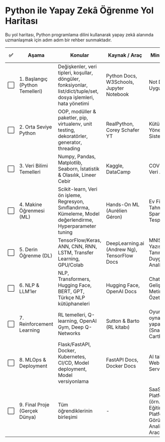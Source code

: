 
# Python ile Yapay Zekâ Öğrenme Yol Haritası

Bu yol haritası, Python programlama dilini kullanarak yapay zekâ alanında uzmanlaşmak için adım adım bir rehber sunmaktadır.





| ✅ | Aşama                           | Konular                                                                                                          | Kaynak / Araç                                | Mini Proje                                                      | Test / Görev                           |
| - | ------------------------------- | ---------------------------------------------------------------------------------------------------------------- | -------------------------------------------- | --------------------------------------------------------------- | -------------------------------------- |
| ⬜ | 1. Başlangıç (Python Temelleri) | Değişkenler, veri tipleri, koşullar, döngüler, fonksiyonlar, list/dict/tuple/set, dosya işlemleri, hata yönetimi | Python Docs, W3Schools, Jupyter Notebook     | Not Defteri Uygulaması                                          | Quiz: 20 temel Python sorusu           |
| ⬜ | 2. Orta Seviye Python           | OOP, modüller & paketler, pip, virtualenv, unit testing, dekoratörler, generator, threading                      | RealPython, Corey Schafer YT                 | Kütüphane Yönetim Sistemi                                       | Küçük script: Dosya sıralayıcı         |
| ⬜ | 3. Veri Bilimi Temelleri        | Numpy, Pandas, Matplotlib, Seaborn, İstatistik & Olasılık, Lineer Cebir                                          | Kaggle, DataCamp                             | COVID-19 Veri Analizi                                           | CSV’den veri okuyup grafik çiz         |
| ⬜ | 4. Makine Öğrenmesi (ML)        | Scikit-learn, Veri ön işleme, Regresyon, Sınıflandırma, Kümeleme, Model değerlendirme, Hyperparameter tuning     | Hands-On ML (Aurélien Géron)                 | Ev Fiyat Tahmini, Spam Tespiti                                  | Quiz: Algoritma seçme soruları         |
| ⬜ | 5. Derin Öğrenme (DL)           | TensorFlow/Keras, ANN, CNN, RNN, LSTM, Transfer Learning, GPU/Colab                                              | DeepLearning.ai (Andrew Ng), TensorFlow Docs | MNIST El Yazısı Tanıma, Duygu Analizi                           | Görev: Kendi CNN mimarini kur          |
| ⬜ | 6. NLP & LLM’ler                | NLP, Transformers, Hugging Face, BERT, GPT, Türkçe NLP kütüphaneleri                                             | Hugging Face, OpenAI Docs                    | Chatbot Geliştirme, Metin Özetleme                              | Görev: Bir cümleyi sınıflandıran model |
| ⬜ | 7. Reinforcement Learning       | RL temelleri, Q-learning, OpenAI Gym, Deep Q-Networks                                                            | Sutton & Barto (RL kitabı)                   | Oyun oynayan yapay zekâ (Snake, CartPole)                       | RL algoritması akışını açıklama        |
| ⬜ | 8. MLOps & Deployment           | Flask/FastAPI, Docker, Kubernetes, CI/CD, Model deployment, Model versiyonlama                                   | FastAPI Docs, Docker Docs                    | AI tabanlı Web Servisi                                          | Görev: Modelini Flask API’ye koy       |
| ⬜ | 9. Final Proje (Gerçek Dünya)   | Tüm öğrendiklerinin birleşimi                                                                                    | -                                            | SaaS Platformu (örn. AI Eğitim Platformu, Görüntü Analiz Aracı) | Sunum + Kod Review                     |
